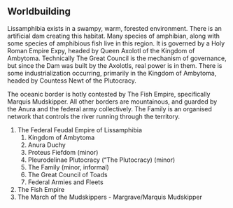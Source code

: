 ## Worldbuilding

Lissamphibia exists in a swampy, warm, forested environment. There is an artificial dam creating this habitat. Many species of amphibian, along with some species of amphibious fish live in this region. It is governed by a Holy Roman Empire Expy, headed by Queen Axolotl of the Kingdom of Ambytoma. Technically The Great Council is the mechanism of governance, but since the Dam was built by the Axolotls, real power is in them. There is some industrialization occurring, primarily in the Kingdom of Ambytoma, headed by Countess Newt of the Plutocracy.

The oceanic border is hotly contested by The Fish Empire, specifically Marquis Mudskipper. All other borders are mountainous, and guarded by the Anura and the federal army collectively. The Family is an organised network that controls the river running through the territory.  

1. The Federal Feudal Empire of Lissamphibia
	1. Kingdom of Ambytoma
	2. Anura Duchy
	3. Proteus Fiefdom (minor)
	4. Pleurodelinae Plutocracy (“The Plutocracy) (minor)
	5. The Family (minor, informal)
	6. The Great Council of Toads
	7. Federal Armies and Fleets
2. The Fish Empire
3. The March of the Mudskippers - Margrave/Marquis Mudskipper  